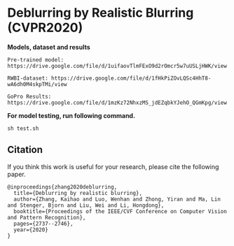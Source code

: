 # Deblurring by Realistic Blurring (CVPR2020)


__Models, dataset and results__


```
Pre-trained model: https://drive.google.com/file/d/1uifaovTlmFExO9d2rOmcr5w7uUSLjHWK/view

RWBI-dataset: https://drive.google.com/file/d/1fHkPiZOvLQSc4HhT8-wA6dh0M4skpTMi/view

GoPro Results: https://drive.google.com/file/d/1mzKz72NhxzMS_jdEZqbkYJehO_QGmKpg/view 
```




__For model testing, run following command.__

```
sh test.sh
```



## Citation
If you think this work is useful for your research, please cite the following paper.

```
@inproceedings{zhang2020deblurring,
  title={Deblurring by realistic blurring},
  author={Zhang, Kaihao and Luo, Wenhan and Zhong, Yiran and Ma, Lin and Stenger, Bjorn and Liu, Wei and Li, Hongdong},
  booktitle={Proceedings of the IEEE/CVF Conference on Computer Vision and Pattern Recognition},
  pages={2737--2746},
  year={2020}
}
```



